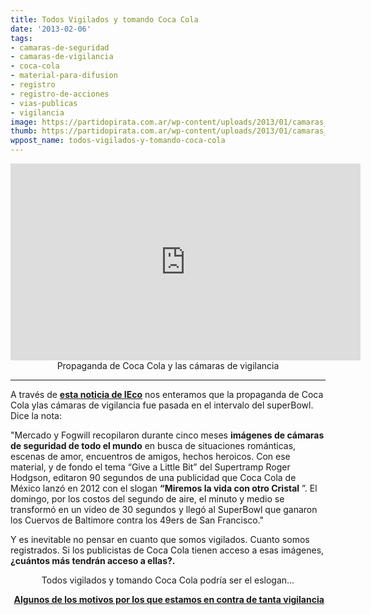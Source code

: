 ```yaml
---
title: Todos Vigilados y tomando Coca Cola
date: '2013-02-06'
tags:
- camaras-de-seguridad
- camaras-de-vigilancia
- coca-cola
- material-para-difusion
- registro
- registro-de-acciones
- vias-publicas
- vigilancia
image: https://partidopirata.com.ar/wp-content/uploads/2013/01/camaras_vigilancia.jpg
thumb: https://partidopirata.com.ar/wp-content/uploads/2013/01/camaras_vigilancia-150x150.jpg
wppost_name: todos-vigilados-y-tomando-coca-cola
---
```


<center>
<iframe src="http://www.youtube.com/embed/5L8dNW2CiO4" height="315" width="560" allowfullscreen="" frameborder="0"></iframe>
Propaganda de Coca Cola y las cámaras de vigilancia</center>

<hr />

A través de <strong><a href="http://www.ieco.clarin.com/empresas/publicidad-argentina-llego-primera-SuperBowl_0_860314011.html" target="_blank">esta noticia de IEco</a></strong> nos enteramos que la propaganda de Coca Cola ylas cámaras de vigilancia fue pasada en el intervalo del superBowl. Dice la nota:

"Mercado y Fogwill recopilaron durante cinco meses <b> imágenes de cámaras de seguridad de todo el mundo</b> en busca de situaciones románticas, escenas de amor, encuentros de amigos, hechos heroicos. Con ese material, y de fondo el tema “Give a Little Bit” del Supertramp Roger Hodgson, editaron 90 segundos de una publicidad que Coca Cola de México lanzó en 2012 con el slogan <b>“Miremos la vida con otro Cristal</b> ”. El domingo, por los costos del segundo de aire, el minuto y medio se transformó en un video de 30 segundos y llegó al SuperBowl que ganaron los Cuervos de Baltimore contra los 49ers de San Francisco."

Y es inevitable no pensar en cuanto que somos vigilados. Cuanto somos registrados. Si los publicistas de Coca Cola tienen acceso a esas imágenes,<strong> ¿cuántos más tendrán acceso a ellas?.</strong>
<p style="text-align: center;">Todos vigilados y tomando Coca Cola podría ser el eslogan...</p>
<p style="text-align: center;"><strong> <a href="https://partidopirata.com.ar/8389/sobre-el-proyecto-indect-en-europa-vigilancia-masiva-y-posibles-consecuencias">Algunos de los motivos por los que estamos en contra de tanta vigilancia</a></strong></p>
